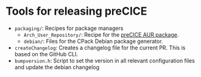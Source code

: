 # Tools for releasing preCICE

- `packaging/`: Recipes for package managers
    - `Arch_User_Repository/`: Recipe for the [preCICE AUR package](https://aur.archlinux.org/packages/precice/).
    - `debian/`: Files for the CPack Debian package generator.
- `createChangelog`: Creates a changelog file for the current PR. This is based on the GitHub CLI.
- `bumpversion.h`: Script to set the version in all relevant configuration files and update the debian changelog
